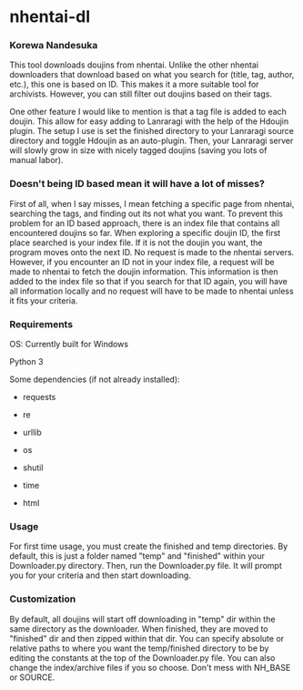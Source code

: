# nhentai-dl



### Korewa Nandesuka

This tool downloads doujins from nhentai. Unlike the other nhentai downloaders that download based on what you search for (title, tag, author, etc.), this one is based on ID. This makes it a more suitable tool for archivists.  However, you can still filter out doujins based on their tags. 



One other feature I would like to mention is that a tag file is added to each doujin. This allow for easy adding to Lanraragi with the help of the Hdoujin plugin. The setup I use is set the finished directory to your Lanraragi source directory and toggle Hdoujin as an auto-plugin. Then, your Lanraragi server will slowly grow in size with nicely tagged doujins (saving you lots of manual labor). 



### Doesn't being ID based mean it will have a lot of misses?

First of all, when I say misses, I mean fetching a specific page from nhentai, searching the tags, and finding out its not what you want. To prevent this problem for an ID based approach, there is an index file that contains all encountered doujins so far. When exploring a specific doujin ID, the first place searched is your index file. If it is not the doujin you want, the program moves onto the next ID. No request is made to the nhentai servers. However, if you encounter an ID not in your index file, a request will be made to nhentai to fetch the doujin information. This information is then added to the index file so that if you search for that ID again, you will have all information locally and no request will have to be made to nhentai unless it fits your criteria.



### Requirements

OS: Currently built for Windows

Python 3

Some dependencies (if not already installed):

* requests

* re

* urllib

* os

* shutil

* time

* html



### Usage

For first time usage, you must create the finished and temp directories. By default, this is just a folder named "temp" and "finished" within your Downloader.py directory. Then, run the Downloader.py file. It will prompt you for your criteria and then start downloading.



### Customization

By default, all doujins will start off downloading in "temp" dir within the same directory as the downloader. When finished, they are moved to "finished" dir and then zipped within that dir. You can specify absolute or relative paths to where you want the temp/finished directory to be by editing the constants at the top of the Downloader.py file. You can also change the index/archive files if you so choose. Don't mess with NH_BASE or SOURCE.
